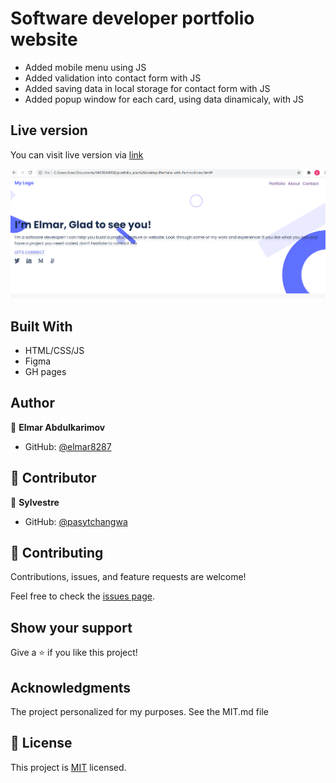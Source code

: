 # Software developer portfolio website

* Added mobile menu using JS
* Added validation into contact form with JS
* Added saving data in local storage for contact form with JS
* Added popup window for each card, using data dinamicaly, with JS


## Live version
You can visit live version via [link](https://elmar8287.github.io/)

![Screen Shot](./desktop-version.PNG)

## Built With

- HTML/CSS/JS
- Figma
- GH pages

## Author

👤 **Elmar Abdulkarimov**

- GitHub: [@elmar8287](https://github.com/elmar8287)

## 🤝 Contributor

👤 **Sylvestre**

- GitHub: [@pasytchangwa ](https://github.com/pasytchangwa)

## 🤝 Contributing

Contributions, issues, and feature requests are welcome!

Feel free to check the [issues page](../../issues/).

## Show your support

Give a ⭐️ if you like this project!

## Acknowledgments

The project personalized for my  purposes. See the MIT.md file

## 📝 License

This project is [MIT](./MIT.md) licensed.
